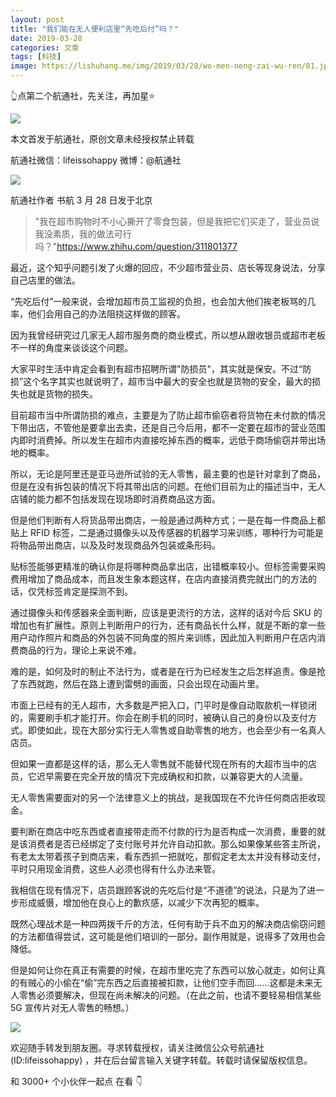 ```yaml
---
layout: post
title: "我们能在无人便利店里“先吃后付”吗？"
date: 2019-03-28
categories: 文章
tags: [科技]
image: https://lishuhang.me/img/2019/03/28/wo-men-neng-zai-wu-ren/01.jpg
---
```


👆点第二个航通社，先关注，再加星⭐

![](https://lishuhang.me/img/2019/03/28/wo-men-neng-zai-wu-ren/01.jpg)

本文首发于航通社，原创文章未经授权禁止转载

航通社微信：lifeissohappy 微博：@航通社

![](https://lishuhang.me/img/2019/03/28/wo-men-neng-zai-wu-ren/02.jpg)

航通社作者 书航 3 月 28 日发于北京

> "我在超市购物时不小心撕开了零食包装，但是我把它们买走了，营业员说我没素质，我的做法可行吗？"https://www.zhihu.com/question/311801377

最近，这个知乎问题引发了火爆的回应，不少超市营业员、店长等现身说法，分享自己店里的做法。

“先吃后付”一般来说，会增加超市员工监视的负担，也会加大他们挨老板骂的几率，他们会用自己的办法阻挠这样做的顾客。

因为我曾经研究过几家无人超市服务商的商业模式，所以想从跟收银员或超市老板不一样的角度来谈谈这个问题。

大家平时生活中肯定会看到有超市招聘所谓"防损员"，其实就是保安。不过“防损”这个名字其实也就说明了，超市当中最大的安全也就是货物的安全，最大的损失也就是货物的损失。

目前超市当中所谓防损的难点，主要是为了防止超市偷窃者将货物在未付款的情况下带出店，不管他是要拿出去卖，还是自己今后用，都不一定要在超市的营业范围内即时消费掉。所以发生在超市内直接吃掉东西的概率，远低于商场偷窃并带出场地的概率。

所以，无论是阿里还是亚马逊所试验的无人零售，最主要的也是针对拿到了商品，但是在没有拆包装的情况下将其带出店的问题。在他们目前为止的描述当中，无人店铺的能力都不包括发现在现场即时消费商品这方面。

但是他们判断有人将货品带出商店，一般是通过两种方式；一是在每一件商品上都贴上 RFID 标签，二是通过摄像头以及传感器的机器学习来训练，哪种行为可能是将物品带出商店，以及及时发现商品外包装或条形码。

贴标签能够更精准的确认你是将哪种商品拿出店，出错概率较小。但标签需要采购费用增加了商品成本，而且发生象本题这样，在店内直接消费完就出门的方法的话，仅凭标签肯定是探测不到。

通过摄像头和传感器来全面判断，应该是更流行的方法，这样的话对今后 SKU 的增加也有扩展性。原则上判断用户的行为，还有商品长什么样，就是不断的拿一些用户动作照片和商品的外包装不同角度的照片来训练，因此加入判断用户在店内消费商品的行为，理论上来说不难。

难的是，如何及时的制止不法行为，或者是在行为已经发生之后怎样追责。像是抢了东西就跑，然后在路上遭到雷劈的画面，只会出现在动画片里。

市面上已经有的无人超市，大多数是严把入口，门平时是像自动取款机一样锁闭的，需要刷手机才能打开。你会在刷手机的同时，被确认自己的身份以及支付方式。即使如此，现在大部分实行无人零售或自助零售的地方，也会至少有一名真人店员。

但如果一直都是这样的话，那么无人零售就不能替代现在所有的大超市当中的店员，它迟早需要在完全开放的情况下完成确权和扣款，以兼容更大的人流量。

无人零售需要面对的另一个法律意义上的挑战，是我国现在不允许任何商店拒收现金。

要判断在商店中吃东西或者直接带走而不付款的行为是否构成一次消费，重要的就是该消费者是否已经绑定了支付账号并允许自动扣款。那么如果像某些答主所说，有老太太带着孩子到商店来，看东西抓一把就吃，那假定老太太并没有移动支付，平时只用现金消费，这些人必须也得有什么办法来管。

我相信在现有情况下，店员跟顾客说的先吃后付是“不道德”的说法，只是为了进一步形成威慑，增加他在良心上的歉疚感，以减少下次再犯的概率。

既然心理战术是一种四两拨千斤的方法，任何有助于兵不血刃的解决商店偷窃问题的方法都值得尝试，这可能是他们培训的一部分。副作用就是，说得多了效用也会降低。

但是如何让你在真正有需要的时候，在超市里吃完了东西可以放心就走，如何让真的有贼心的小偷在“偷”完东西之后直接被扣款，让他们空手而回……这都是未来无人零售必须要解决，但现在尚未解决的问题。（在此之前，也请不要轻易相信某些 5G 宣传片对无人零售的畅想。）

![](https://lishuhang.me/img/2019/03/28/wo-men-neng-zai-wu-ren/03.jpg)

欢迎随手转发到朋友圈。寻求转载授权，请关注微信公众号航通社 (ID:lifeissohappy) ，并在后台留言输入关键字转载。转载时请保留版权信息。

和 3000+ 个小伙伴一起点 在看 👇